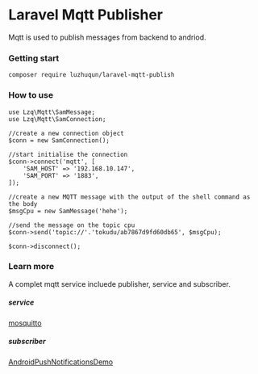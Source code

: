 # Laravel Mqtt Publisher
Mqtt is used to publish messages from backend to andriod.

### Getting start
`
    composer require luzhuqun/laravel-mqtt-publish
`
### How to use

    use Lzq\Mqtt\SamMessage;
    use Lzq\Mqtt\SamConnection;
  
    //create a new connection object
    $conn = new SamConnection();
  
    //start initialise the connection
    $conn->connect('mqtt', [
        'SAM_HOST' => '192.168.10.147',
        'SAM_PORT' => '1883',
    ]);
  
    //create a new MQTT message with the output of the shell command as the body
    $msgCpu = new SamMessage('hehe');
  
    //send the message on the topic cpu
    $conn->send('topic://'.'tokudu/ab7867d9fd60db65', $msgCpu);
  
    $conn->disconnect();

### Learn more
A complet mqtt service incluede publisher, service and subscriber.
##### service 
[mosquitto](https://github.com/eclipse/mosquitto)
##### subscriber
[AndroidPushNotificationsDemo](https://github.com/tokudu/AndroidPushNotificationsDemo)
